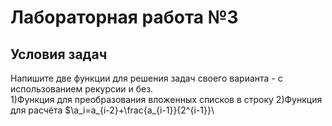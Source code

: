 # Лабораторная работа №3
## Условия задач
Напишите две функции для решения задач своего варианта - с использованием рекурсии и без.\
1)Функция для преобразования вложенных списков в строку
2)Функция для расчёта $\a_i=a_{i-2}+\frac{a_{i-1}}{2^{i-1}}\
